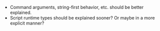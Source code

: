 * Command arguments, string-first behavior, etc. should be better explained.
* Script runtime types should be explained sooner? Or maybe in a more explicit
  manner?
